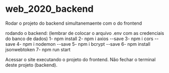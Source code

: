 # web_2020_backend

Rodar o projeto do backend simultanemaente com o do frontend

rodando o backend:
(lembrar de colocar o arquivo .env com as credenciais do banco de dados)
1- npm install
2- npm i axios --save
3- npm i cors --save
4- npm i nodemon --save
5- npm i bcrypt --save
6- npm install jsonwebtoken
7- npm run start

Acessar o site executando o projeto do frontend. Não fechar o terminal deste projeto (backend).